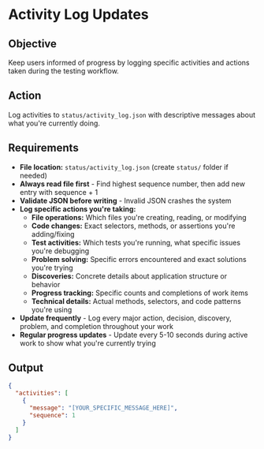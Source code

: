 # Activity Log Updates

## Objective
Keep users informed of progress by logging specific activities and actions taken during the testing workflow.

## Action
Log activities to `status/activity_log.json` with descriptive messages about what you're currently doing.

## Requirements
- **File location:** `status/activity_log.json` (create `status/` folder if needed)
- **Always read file first** - Find highest sequence number, then add new entry with sequence + 1
- **Validate JSON before writing** - Invalid JSON crashes the system
- **Log specific actions you're taking:**
  - **File operations:** Which files you're creating, reading, or modifying
  - **Code changes:** Exact selectors, methods, or assertions you're adding/fixing
  - **Test activities:** Which tests you're running, what specific issues you're debugging
  - **Problem solving:** Specific errors encountered and exact solutions you're trying
  - **Discoveries:** Concrete details about application structure or behavior
  - **Progress tracking:** Specific counts and completions of work items
  - **Technical details:** Actual methods, selectors, and code patterns you're using
- **Update frequently** - Log every major action, decision, discovery, problem, and completion throughout your work
- **Regular progress updates** - Update every 5-10 seconds during active work to show what you're currently trying

## Output
```json
{
  "activities": [
    {
      "message": "[YOUR_SPECIFIC_MESSAGE_HERE]",
      "sequence": 1
    }
  ]
}
```